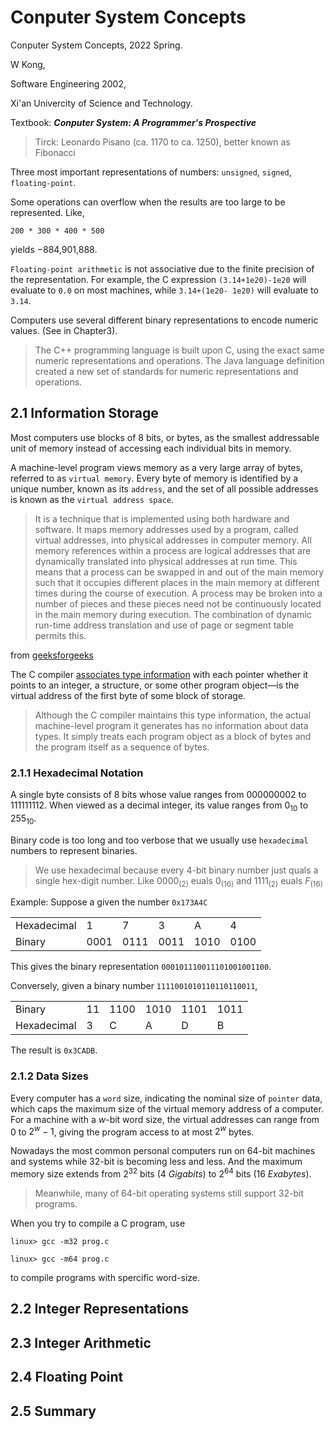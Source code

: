 <script src="https://cdn.mathjax.org/mathjax/latest/MathJax.js?config=TeX-AMS-MML_HTMLorMML" type="text/javascript"></script>
<script type="text/x-mathjax-config">
  MathJax.Hub.Config({
    tex2jax: {
      inlineMath: [ ['$','$'], ["\\(","\\)"] ],
      processEscapes: true
    }
  });
</script>

# Conputer System Concepts 
Conputer System Concepts, 2022 Spring.

W Kong,

Software Engineering 2002,

Xi'an Univercity of Science and Technology.

Textbook: ***Conputer System: A Programmer's Prospective***

> Tirck: Leonardo Pisano (ca. 1170 to ca. 1250), better known as Fibonacci

Three most important representations of numbers: `unsigned`, `signed`, `floating-point`.

Some operations can overflow when the results are too large to be represented. Like, 
```
200 * 300 * 400 * 500
```
yields −884,901,888.

`Floating-point arithmetic` is not associative due to the finite precision of the representation.
For example, the C expression `(3.14+1e20)-1e20` will evaluate to `0.0` on most machines, while `3.14+(1e20- 1e20)` will evaluate to `3.14`. 

Computers use several different binary representations to encode numeric values. (See in Chapter3).

> The C++ programming language is built upon C, using the exact same numeric representations and operations. The Java language definition created a new set of standards for numeric representations and operations.


## 2.1 Information Storage

 Most computers use blocks of 8 bits, or bytes, as the smallest addressable unit of memory instead of accessing each individual bits in memory.

A machine-level program views memory as a very large array of bytes, referred to as `virtual memory`. Every byte of memory is identified by a unique number, known as its `address`, and the set of all possible addresses is known as the `virtual address space`.

>It is a technique that is implemented using both hardware and software. It maps memory addresses used by a program, called virtual addresses, into physical addresses in computer memory. All memory references within a process are logical addresses that are dynamically translated into physical addresses at run time. This means that a process can be swapped in and out of the main memory such that it occupies different places in the main memory at different times during the course of execution. A process may be broken into a number of pieces and these pieces need not be continuously located in the main memory during execution. The combination of dynamic run-time address translation and use of page or segment table permits this. 

from [geeksforgeeks](https://www.geeksforgeeks.org/virtual-memory-in-operating-system/?ref=gcse)

The C compiler <u>associates type information</u> with each pointer whether it points to an integer, a structure, or some other program object—is the virtual address of the first byte of some block of storage.

> Although the C compiler maintains this type information, the actual machine-level program it generates has no information about data types. It simply treats each program object as a block of bytes and the program itself as a sequence of bytes.

### 2.1.1 Hexadecimal Notation

A single byte consists of 8 bits whose value ranges from 000000002 to 111111112. When viewed as a decimal integer, its value ranges from $0_{10}$ to $255_{10}$.

Binary code is too long and too verbose that we usually use `hexadecimal` numbers to represent binaries.

> We use hexadecimal because every 4-bit binary number just quals a single hex-digit number. Like $0000_{(2)}$ euals $0_{(16)}$ and $1111_{(2)}$ euals $F_{(16)}$ 

Example:
Suppose a given the number `0x173A4C`

|||||||
|-|-|-|-|-|-|
|Hexadecimal|1|7|3|A|4|C|
|Binary| 0001| 0111 |0011 |1010 |0100 |1100|

This gives the binary representation `000101110011101001001100`.

Conversely, given a binary number `1111001010110110110011`,

|||||||
|-|-|-|-|-|-|
|Binary |11 |1100 |1010 |1101| 1011 |0011|
|Hexadecimal| 3| C |A |D |B |3|

The result is `0x3CADB`.

### 2.1.2 Data Sizes

Every computer has a `word` size, indicating the nominal size of `pointer` data, which caps the maximum size of the virtual memory address of a computer. For a machine with a $w$-bit word size, the virtual addresses can range from $0$ to $2^w-1$, giving the program access to at most $2^w$ bytes.

Nowadays the most common personal computers run on  64-bit machines and systems while 32-bit is becoming less and less. And the maximum memory size extends from $2^{32}$ bits (4 *Gigabits*) to $2^{64}$ bits (16 *Exabytes*).

> Meanwhile, many of 64-bit operating systems still support 32-bit programs.

When you try to compile a C program, use
```cml
linux> gcc -m32 prog.c

linux> gcc -m64 prog.c

```
to compile programs with spercific word-size.

## 2.2 Integer Representations 
## 2.3 Integer Arithmetic 
## 2.4 Floating Point 
## 2.5 Summary